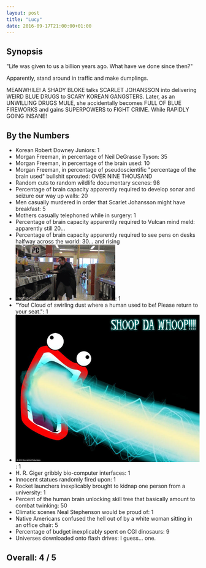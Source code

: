 ```yaml
---
layout: post
title: "Lucy"
date: 2016-09-17T21:00:00+01:00
---
```


## Synopsis

"Life was given to us a billion years ago. What have we done since then?"

Apparently, stand around in traffic and make dumplings.

MEANWHILE! A SHADY BLOKE talks SCARLET JOHANSSON into delivering WEIRD BLUE DRUGS to SCARY KOREAN GANGSTERS. Later, as an UNWILLING DRUGS MULE, she accidentally becomes FULL OF BLUE FIREWORKS and gains SUPERPOWERS to FIGHT CRIME. While RAPIDLY GOING INSANE!

## By the Numbers

* Korean Robert Downey Juniors: 1
* Morgan Freeman, in percentage of Neil DeGrasse Tyson: 35
* Morgan Freeman, in percentage of the brain used: 10
* Morgan Freeman, in percentage of pseudoscientific "percentage of the brain used" bullshit sprouted: OVER NINE THOUSAND
* Random cuts to random wildlife documentary scenes: 98
* Percentage of brain capacity apparently required to develop sonar and seizure our way up walls: 20
* Men casually murdered in order that Scarlet Johansson might have breakfast: 5
* Mothers casually telephoned while in surgery: 1
* Percentage of brain capacity apparently required to Vulcan mind meld: apparently still 20...
* Percentage of brain capacity apparently required to see pens on desks halfway across the world: 30... and rising
* ![hacked.gif](/img/filmreviews/hacked.gif): 1
* "You! Cloud of swirling dust where a human used to be! Please return to your seat.": 1
* ![Shoop da Whoop!](/img/filmreviews/shoopdawhoop.jpg): 1
* H. R. Giger gribbly bio-computer interfaces: 1
* Innocent statues randomly fired upon: 1
* Rocket launchers inexplicably brought to kidnap one person from a university: 1
* Percent of the human brain unlocking skill tree that basically amount to combat twinking: 50
* Climatic scenes Neal Stephenson would be proud of: 1
* Native Americans confused the hell out of by a white woman sitting in an office chair: 5
* Percentage of budget inexplicably spent on CGI dinosaurs: 9
* Universes downloaded onto flash drives: I guess... one.

## Overall: 4 / 5

